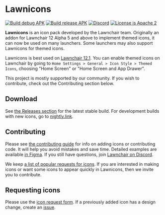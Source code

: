 # Lawnicons

[![Build debug APK](https://github.com/LawnchairLauncher/lawnicons/actions/workflows/build_debug_apk.yml/badge.svg)](https://github.com/LawnchairLauncher/lawnicons/actions/workflows/build_debug_apk.yml)
[![Build release APK](https://github.com/LawnchairLauncher/lawnicons/actions/workflows/build_release_apk.yml/badge.svg)](https://github.com/LawnchairLauncher/lawnicons/actions/workflows/build_release_apk.yml)
[![Discord](https://img.shields.io/discord/803299970169700402?label=server&logo=discord)](https://discord.gg/lawnchair-803299970169700402)
[![License is Apache 2](https://img.shields.io/github/license/LawnchairLauncher/lawnicons)](LICENSE)

**Lawnicons** is an icon pack developed by the Lawnchair team.
Originally an addon for Lawnchair 12 Alpha 5 and above to implement themed icons, it can now be used on many launchers. Some launchers may also support Lawnicons for themed icons.

Lawnicons is best used on [Lawnchair 12.1](https://github.com/LawnchairLauncher/lawnchair). You can enable themed icons on Lawnchair by going to `Home Settings > General > Icon Style > Themed Icons`, choosing "Home Screen" or "Home Screen and App Drawer".

This project is mostly supported by our community. If you wish to contribute, check out the Contributing section below.

## Download
See [the Releases section](https://github.com/LawnchairLauncher/lawnicons/releases) for the latest stable build. For development builds with new icons, go to [nightly.link](https://nightly.link/LawnchairLauncher/lawnicons/workflows/build_debug_apk/develop/Debug%20APK).

## Contributing
Please see [the contributing guide](CONTRIBUTING.md) for info on adding icons or contributing code. It will help you avoid mistakes and save time. Detailed examples are available [in Figma](https://www.figma.com/community/file/1227718471680779613). If you still have questions, join [Lawnchair on Discord](https://discord.gg/3x8qNWxgGZ).

We keep [a list of popular requests for icons](https://docs.google.com/spreadsheets/d/1AXc9EDXA6udZeGROtB5nuABjM33VluGY_V24tIzHaKc/edit?resourcekey#gid=651079103). If you are interested in making icons or want some icons to appear quickly in Lawnicons, then we invite you to contribute.

## Requesting icons
Please use the [icon request form](https://forms.gle/xt7sJhgWEasuo9TR9). If a previously added icon has a design change, create an [issue](https://github.com/LawnchairLauncher/lawnicons/issues).

